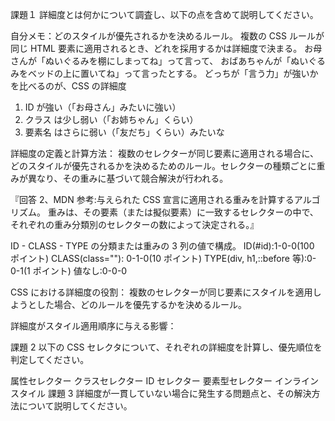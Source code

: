課題１
詳細度とは何かについて調査し、以下の点を含めて説明してください。

自分メモ：どのスタイルが優先されるかを決めるルール。
複数の CSS ルールが同じ HTML 要素に適用されるとき、どれを採用するかは詳細度で決まる。
お母さんが「ぬいぐるみを棚にしまってね」って言って、
おばあちゃんが「ぬいぐるみをベッドの上に置いてね」って言ったとする。
どっちが「言う力」が強いかを比べるのが、CSS の詳細度

1. ID が強い（「お母さん」みたいに強い）
2. クラス は少し弱い（「お姉ちゃん」くらい）
3. 要素名 はさらに弱い（「友だち」くらい）みたいな

詳細度の定義と計算方法：
複数のセレクターが同じ要素に適用される場合に、どのスタイルが優先されるかを決めるためのルール。セレクターの種類ごとに重みが異なり、その重みに基づいて競合解決が行われる。

『回答 2、MDN 参考:与えられた CSS 宣言に適用される重みを計算するアルゴリズム。
重みは、その要素（または擬似要素）に一致するセレクターの中で、それぞれの重み分類別のセレクターの数によって決定される。』

ID - CLASS - TYPE の分類または重みの 3 列の値で構成。
ID(#id):1-0-0(100 ポイント)
CLASS(class=""): 0-1-0(10 ポイント)
TYPE(div, h1,::before 等):0-0-1(1 ポイント)
値なし:0-0-0

CSS における詳細度の役割：
複数のセレクターが同じ要素にスタイルを適用しようとした場合、どのルールを優先するかを決めるルール。

詳細度がスタイル適用順序に与える影響：

課題 2
以下の CSS セレクタについて、それぞれの詳細度を計算し、優先順位を判定してください。

属性セレクター
クラスセレクター
ID セレクター
要素型セレクター
インラインスタイル
課題 3
詳細度が一貫していない場合に発生する問題点と、その解決方法について説明してください。
